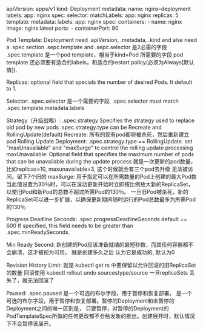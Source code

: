apiVersion: apps/v1
kind: Deployment
metadata: 
  name: nginx-deployment
  labels:
    app: nginx
spec:
  selector:
    matchLabels:
      app: nginx
  replicas: 5
  template:
    metadata:
      labels:
        app: nginx
    spec:
      containers:
      - name: nginx
        image: nginx:latest
        ports:
        - containerPort: 80

Pod Template:
  Deployment need .apiVersion, .metadata, .kind and alse need a .spec section
  .sepc.template and .sepc.selector 是2必需的字段
  .spec.template 是一个pod template，相当于kind=Pod 所需要的字段
  pod template 还必须要有适合的labels，和适合的restart policy(必须为Always[默认值]).

Replicas:
  optional field that specials the number of desired Pods. It default to 1.

Selector:
  .spec.selector 是一个需要的字段, 
  .spec.selector must match .spec.template.metadata.labels
  
Strategy（升级战略）:
  .spec.strategy Specifies the strategy used to replace old pod by new pods
  .spec.strategy.type can be Recreate and RollingUpdate(default)
  Recreate:
    所有的现有pod都将被杀死，然后重新建立pod
  Rolling Update Deployment:
    .spec.strategy.type == RollingUpdate. 
    set "maxUnavailable" and "maxSurge" to control the rolling update processing
    maxUnavailable:
      Optional field that specifies the maximum number of pods that can be unavailable during the update process
      就是一次更新的pod数量，比如replicas=10, maxunavailable=3, 这个时候就会有三个pod去升级 无法被访问，留下7个旧的
    maxSurge:
      用于指定可以在所需数量的Pod上创建的最大Pod数
      当此值设置为30％时，可以在滚动更新开始时立即按比例放大新的ReplicaSet，以使旧Pod和新Pod的总数不超过所需Pod的130％。
      一旦旧Pod被杀死，新的ReplicaSet可以进一步扩展，以确保更新期间随时运行的Pod总数最多为所需Pod的130％

Progress Deadline Seconds:
  .spec.progressDeadlineSeconds default == 600
  If specified, this field needs to be greater than .spec.minReadySeconds.

Min Ready Second:
  新创建的Pod应该准备就绪的最短秒数，而其任何容器都不会崩溃，这才被视为可用。
  就是创建多久之后 认为它是成功的, 默认为0

Revision History Limit:
  就是 kubectl get rs 中要保留以允许回滚的旧ReplicaSet的数量
  回滚使用 kubectl rollout undo sourcestype/source
  一旦replicaSets 丢失了，就无法回滚了

Paused:
  .spec.paused
  是一个可选的布尔字段，用于暂停和恢复部署。
  是一个可选的布尔字段，用于暂停和恢复部署。暂停的Deployment和未暂停的Deployment之间的唯一区别是，
  只要暂停，对暂停的Deployment的PodTemplateSpec所做的任何更改都不会触发新的推出。创建展开时，默认情况下不会暂停该展开。